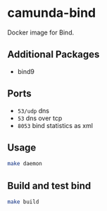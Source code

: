 # camunda-bind

Docker image for Bind.

## Additional Packages

  - bind9

## Ports

- `53/udp` dns
- `53` dns over tcp
- `8053` bind statistics as xml

## Usage

```bash
make daemon
```

## Build and test bind

```bash
make build
```

